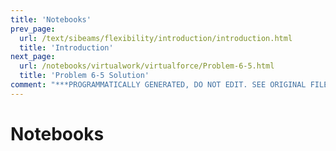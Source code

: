 ```yaml
---
title: 'Notebooks'
prev_page:
  url: /text/sibeams/flexibility/introduction/introduction.html
  title: 'Introduction'
next_page:
  url: /notebooks/virtualwork/virtualforce/Problem-6-5.html
  title: 'Problem 6-5 Solution'
comment: "***PROGRAMMATICALLY GENERATED, DO NOT EDIT. SEE ORIGINAL FILES IN /content***"
---
```

# Notebooks
